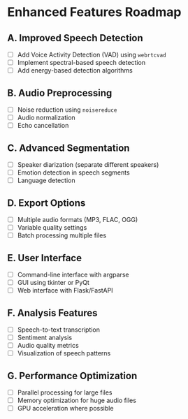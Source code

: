# Enhanced Features Roadmap

## A. Improved Speech Detection
- [ ] Add Voice Activity Detection (VAD) using `webrtcvad`
- [ ] Implement spectral-based speech detection
- [ ] Add energy-based detection algorithms

## B. Audio Preprocessing
- [ ] Noise reduction using `noisereduce`
- [ ] Audio normalization
- [ ] Echo cancellation

## C. Advanced Segmentation
- [ ] Speaker diarization (separate different speakers)
- [ ] Emotion detection in speech segments
- [ ] Language detection

## D. Export Options
- [ ] Multiple audio formats (MP3, FLAC, OGG)
- [ ] Variable quality settings
- [ ] Batch processing multiple files

## E. User Interface
- [ ] Command-line interface with argparse
- [ ] GUI using tkinter or PyQt
- [ ] Web interface with Flask/FastAPI

## F. Analysis Features
- [ ] Speech-to-text transcription
- [ ] Sentiment analysis
- [ ] Audio quality metrics
- [ ] Visualization of speech patterns

## G. Performance Optimization
- [ ] Parallel processing for large files
- [ ] Memory optimization for huge audio files
- [ ] GPU acceleration where possible